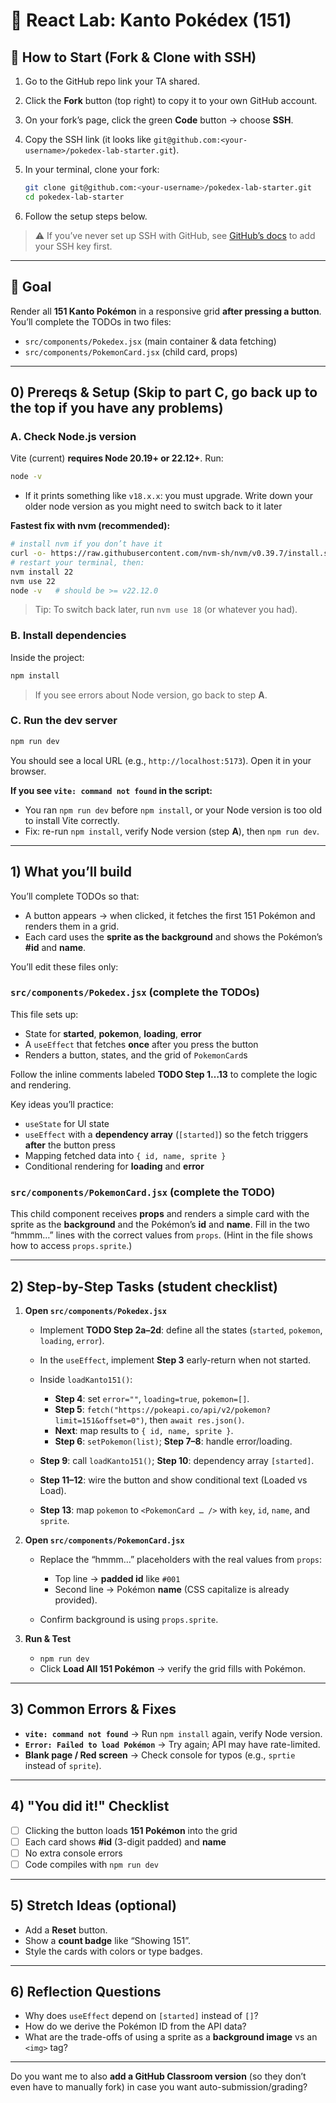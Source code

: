 # 🧪 React Lab: Kanto Pokédex (151)

## 🔗 How to Start (Fork & Clone with SSH)

1. Go to the GitHub repo link your TA shared.
2. Click the **Fork** button (top right) to copy it to your own GitHub account.
3. On your fork’s page, click the green **Code** button → choose **SSH**.
4. Copy the SSH link (it looks like `git@github.com:<your-username>/pokedex-lab-starter.git`).
5. In your terminal, clone your fork:

   ```bash
   git clone git@github.com:<your-username>/pokedex-lab-starter.git
   cd pokedex-lab-starter
   ```
6. Follow the setup steps below.

> ⚠️ If you’ve never set up SSH with GitHub, see [GitHub’s docs](https://docs.github.com/en/authentication/connecting-to-github-with-ssh) to add your SSH key first.

---

## 🎯 Goal

Render all **151 Kanto Pokémon** in a responsive grid **after pressing a button**. You’ll complete the TODOs in two files:

* `src/components/Pokedex.jsx` (main container & data fetching)
* `src/components/PokemonCard.jsx` (child card, props)

---

## 0) Prereqs & Setup (Skip to part C, go back up to the top if you have any problems)

### A. Check Node.js version

Vite (current) **requires Node 20.19+ or 22.12+**.
Run:

```bash
node -v
```

* If it prints something like `v18.x.x`: you must upgrade. Write down your older node version as you might need to switch back to it later

**Fastest fix with nvm (recommended):**

```bash
# install nvm if you don’t have it
curl -o- https://raw.githubusercontent.com/nvm-sh/nvm/v0.39.7/install.sh | bash
# restart your terminal, then:
nvm install 22
nvm use 22
node -v   # should be >= v22.12.0
```

> Tip: To switch back later, run `nvm use 18` (or whatever you had).

### B. Install dependencies

Inside the project:

```bash
npm install
```

> If you see errors about Node version, go back to step **A**.

### C. Run the dev server

```bash
npm run dev
```

You should see a local URL (e.g., `http://localhost:5173`). Open it in your browser.

**If you see `vite: command not found` in the script:**

* You ran `npm run dev` before `npm install`, or your Node version is too old to install Vite correctly.
* Fix: re-run `npm install`, verify Node version (step **A**), then `npm run dev`.

---

## 1) What you’ll build

You’ll complete TODOs so that:

* A button appears → when clicked, it fetches the first 151 Pokémon and renders them in a grid.
* Each card uses the **sprite as the background** and shows the Pokémon’s **#id** and **name**.

You’ll edit these files only:

### `src/components/Pokedex.jsx` (complete the TODOs)

This file sets up:

* State for **started**, **pokemon**, **loading**, **error**
* A `useEffect` that fetches **once** after you press the button
* Renders a button, states, and the grid of `PokemonCard`s

Follow the inline comments labeled **TODO Step 1…13** to complete the logic and rendering.

Key ideas you’ll practice:

* `useState` for UI state
* `useEffect` with a **dependency array** (`[started]`) so the fetch triggers **after** the button press
* Mapping fetched data into `{ id, name, sprite }`
* Conditional rendering for **loading** and **error**

### `src/components/PokemonCard.jsx` (complete the TODO)

This child component receives **props** and renders a simple card with the sprite as the **background** and the Pokémon’s **id** and **name**. Fill in the two “hmmm…” lines with the correct values from `props`. (Hint in the file shows how to access `props.sprite`.)

---

## 2) Step-by-Step Tasks (student checklist)

1. **Open `src/components/Pokedex.jsx`**

   * Implement **TODO Step 2a–2d**: define all the states (`started`, `pokemon`, `loading`, `error`).
   * In the `useEffect`, implement **Step 3** early-return when not started.
   * Inside `loadKanto151()`:

     * **Step 4**: set `error=""`, `loading=true`, `pokemon=[]`.
     * **Step 5**: `fetch("https://pokeapi.co/api/v2/pokemon?limit=151&offset=0")`, then `await res.json()`.
     * **Next**: map results to `{ id, name, sprite }`.
     * **Step 6**: `setPokemon(list)`; **Step 7–8**: handle error/loading.
   * **Step 9**: call `loadKanto151()`; **Step 10**: dependency array `[started]`.
   * **Step 11–12**: wire the button and show conditional text (Loaded vs Load).
   * **Step 13**: map `pokemon` to `<PokemonCard … />` with `key`, `id`, `name`, and `sprite`.

2. **Open `src/components/PokemonCard.jsx`**

   * Replace the “hmmm…” placeholders with the real values from `props`:

     * Top line → **padded id** like `#001`
     * Second line → Pokémon **name** (CSS capitalize is already provided).
   * Confirm background is using `props.sprite`.

3. **Run & Test**

   * `npm run dev`
   * Click **Load All 151 Pokémon** → verify the grid fills with Pokémon.

---

## 3) Common Errors & Fixes

* **`vite: command not found`** → Run `npm install` again, verify Node version.
* **`Error: Failed to load Pokémon`** → Try again; API may have rate-limited.
* **Blank page / Red screen** → Check console for typos (e.g., `sprtie` instead of `sprite`).

---

## 4) "You did it!" Checklist

* [ ] Clicking the button loads **151 Pokémon** into the grid
* [ ] Each card shows **#id** (3-digit padded) and **name**
* [ ] No extra console errors
* [ ] Code compiles with `npm run dev`

---

## 5) Stretch Ideas (optional)

* Add a **Reset** button.
* Show a **count badge** like “Showing 151”.
* Style the cards with colors or type badges.

---

## 6) Reflection Questions

* Why does `useEffect` depend on `[started]` instead of `[]`?
* How do we derive the Pokémon ID from the API data?
* What are the trade-offs of using a sprite as a **background image** vs an `<img>` tag?

---

Do you want me to also **add a GitHub Classroom version** (so they don’t even have to manually fork) in case you want auto-submission/grading?
